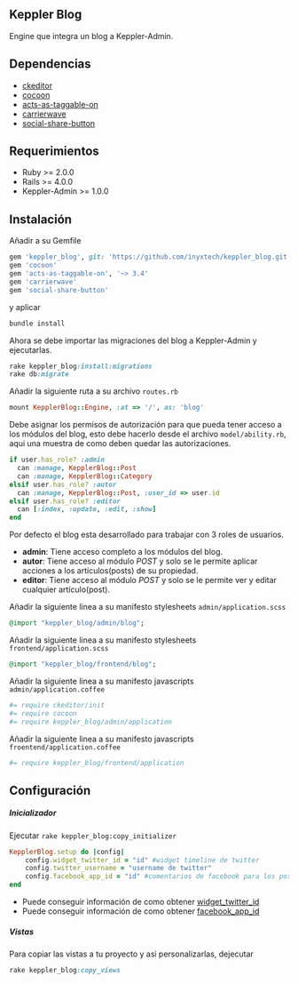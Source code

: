 ## Keppler Blog 

Engine que integra un blog a Keppler-Admin.

## Dependencias

* [ckeditor](https://github.com/galetahub/ckeditor)
* [cocoon](https://github.com/nathanvda/cocoon)
* [acts-as-taggable-on](https://github.com/mbleigh/acts-as-taggable-on)
* [carrierwave](https://github.com/carrierwaveuploader/carrierwave)
* [social-share-button](https://github.com/huacnlee/social-share-button)

## Requerimientos

* Ruby >= 2.0.0
* Rails >= 4.0.0
* Keppler-Admin >= 1.0.0

## Instalación

Añadir a su Gemfile

```ruby
gem 'keppler_blog', git: 'https://github.com/inyxtech/keppler_blog.git', tag: "<version>"
gem 'cocoon'
gem 'acts-as-taggable-on', '~> 3.4'
gem 'carrierwave'
gem 'social-share-button'
```
y aplicar

```ruby
bundle install
```

Ahora se debe importar las migraciones del blog a Keppler-Admin y ejecutarlas.

```ruby
rake keppler_blog:install:migrations
rake db:migrate
```

Añadir la siguiente ruta a su archivo `routes.rb`

```ruby
mount KepplerBlog::Engine, :at => '/', as: 'blog'
```

Debe asignar los permisos de autorización para que pueda tener acceso a los módulos del blog, esto debe hacerlo desde el archivo `model/ability.rb`, aqui una muestra de como deben quedar las autorizaciones.

```ruby
if user.has_role? :admin
  can :manage, KepplerBlog::Post
  can :manage, KepplerBlog::Category
elsif user.has_role? :autor
  can :manage, KepplerBlog::Post, :user_id => user.id
elsif user.has_role? :editor
  can [:index, :update, :edit, :show]
end
```

Por defecto el blog esta desarrollado para trabajar con 3 roles de usuarios.

* **admin**: Tiene acceso completo a los módulos del blog.
* **autor**: Tiene acceso al módulo *POST* y solo se le permite aplicar acciones a los artículos(posts) de su propiedad.
* **editor**: Tiene acceso al módulo *POST* y solo se le permite ver y editar cualquier artículo(post).


Añadir la siguiente linea a su manifesto stylesheets `admin/application.scss`

```ruby
@import "keppler_blog/admin/blog";
```

Añadir la siguiente linea a su manifesto stylesheets `frontend/application.scss`

```ruby
@import "keppler_blog/frontend/blog";
```

Añadir la siguiente linea a su manifesto javascripts `admin/application.coffee`

```ruby
#= require ckeditor/init
#= require cocoon
#= require keppler_blog/admin/application
```

Añadir la siguiente linea a su manifesto javascripts `froentend/application.coffee`

```ruby
#= require keppler_blog/frontend/application
```

## Configuración

##### Inicializador

Ejecutar `rake keppler_blog:copy_initializer`

```ruby
KepplerBlog.setup do |config|
	config.widget_twitter_id = "id" #widget timeline de twitter
	config.twitter_username = "username de twitter"
	config.facebook_app_id = "id" #comentarios de facebook para los posts
end
```

* Puede conseguir información de como obtener [widget_twitter_id](https://dev.twitter.com/web/embedded-timelines)
* Puede conseguir información de como obtener [facebook_app_id](https://developers.facebook.com/docs/plugins/comments)

##### Vistas

Para copiar las vistas a tu proyecto y asi personalizarlas, dejecutar

```ruby
rake keppler_blog:copy_views
```

